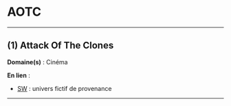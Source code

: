 # AOTC

--------------------

## (1) Attack Of The Clones

**Domaine(s)** : Cinéma

**En lien** :

+ [SW](../S/sw.md) : univers fictif de provenance

--------------------